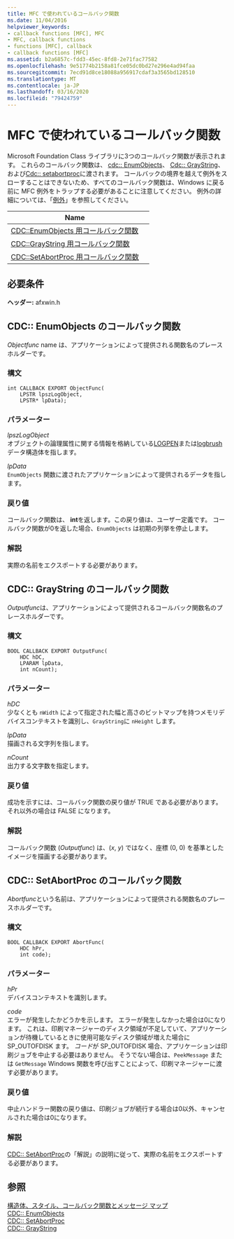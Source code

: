 ```yaml
---
title: MFC で使われているコールバック関数
ms.date: 11/04/2016
helpviewer_keywords:
- callback functions [MFC], MFC
- MFC, callback functions
- functions [MFC], callback
- callback functions [MFC]
ms.assetid: b2a6857c-fdd3-45ec-8fd8-2e71fac77582
ms.openlocfilehash: 9e51774b2158a81fce05dc0bd27e296e4ad94faa
ms.sourcegitcommit: 7ecd91d8ce18088a956917cdaf3a3565bd128510
ms.translationtype: MT
ms.contentlocale: ja-JP
ms.lasthandoff: 03/16/2020
ms.locfileid: "79424759"
---
```

# <a name="callback-functions-used-by-mfc"></a>MFC で使われているコールバック関数

Microsoft Foundation Class ライブラリに3つのコールバック関数が表示されます。 これらのコールバック関数は、 [cdc:: EnumObjects](../../mfc/reference/cdc-class.md#enumobjects)、 [Cdc:: GrayString](../../mfc/reference/cdc-class.md#graystring)、および[Cdc:: setabortproc](../../mfc/reference/cdc-class.md#setabortproc)に渡されます。 コールバックの境界を越えて例外をスローすることはできないため、すべてのコールバック関数は、Windows に戻る前に MFC 例外をトラップする必要があることに注意してください。 例外の詳細については、「[例外](../../mfc/exception-handling-in-mfc.md)」を参照してください。

|Name||
|----------|-----------------|
|[CDC::EnumObjects 用コールバック関数](#enum_objects)||
|[CDC::GrayString 用コールバック関数](#graystring)||
|[CDC::SetAbortProc 用コールバック関数](#setabortproc)||

## <a name="requirements"></a>必要条件

**ヘッダー:** afxwin.h

## <a name="enum_objects"></a>CDC:: EnumObjects のコールバック関数

*Objectfunc* name は、アプリケーションによって提供される関数名のプレースホルダーです。

### <a name="syntax"></a>構文

```
int CALLBACK EXPORT ObjectFunc(
    LPSTR lpszLogObject,
    LPSTR* lpData);
```

### <a name="parameters"></a>パラメーター

*lpszLogObject*<br/>
オブジェクトの論理属性に関する情報を格納している[LOGPEN](/windows/win32/api/Wingdi/ns-wingdi-logpen)または[logbrush](/windows/win32/api/wingdi/ns-wingdi-logbrush)データ構造体を指します。

*lpData*<br/>
`EnumObjects` 関数に渡されたアプリケーションによって提供されるデータを指します。

### <a name="return-value"></a>戻り値

コールバック関数は、 **int**を返します。この戻り値は、ユーザー定義です。 コールバック関数が0を返した場合、`EnumObjects` は初期の列挙を停止します。

### <a name="remarks"></a>解説

実際の名前をエクスポートする必要があります。

## <a name="graystring"></a>CDC:: GrayString のコールバック関数

*Outputfunc*は、アプリケーションによって提供されるコールバック関数名のプレースホルダーです。

### <a name="syntax"></a>構文

```
BOOL CALLBACK EXPORT OutputFunc(
    HDC hDC,
    LPARAM lpData,
    int nCount);
```

### <a name="parameters"></a>パラメーター

*hDC*<br/>
少なくとも `nWidth` によって指定された幅と高さのビットマップを持つメモリデバイスコンテキストを識別し、`GrayString`に `nHeight` します。

*lpData*<br/>
描画される文字列を指します。

*nCount*<br/>
出力する文字数を指定します。

### <a name="return-value"></a>戻り値

成功を示すには、コールバック関数の戻り値が TRUE である必要があります。それ以外の場合は FALSE になります。

### <a name="remarks"></a>解説

コールバック関数 (*Outputfunc*) は、(*x*, *y*) ではなく、座標 (0, 0) を基準としたイメージを描画する必要があります。

## <a name="setabortproc"></a>CDC:: SetAbortProc のコールバック関数

*Abortfunc*という名前は、アプリケーションによって提供される関数名のプレースホルダーです。

### <a name="syntax"></a>構文

```
BOOL CALLBACK EXPORT AbortFunc(
    HDC hPr,
    int code);
```

### <a name="parameters"></a>パラメーター

*hPr*<br/>
デバイスコンテキストを識別します。

*code*<br/>
エラーが発生したかどうかを示します。 エラーが発生しなかった場合は0になります。 これは、印刷マネージャーのディスク領域が不足していて、アプリケーションが待機しているときに使用可能なディスク領域が増えた場合に SP_OUTOFDISK ます。 *コード*が SP_OUTOFDISK 場合、アプリケーションは印刷ジョブを中止する必要はありません。 そうでない場合は、`PeekMessage` または `GetMessage` Windows 関数を呼び出すことによって、印刷マネージャーに渡す必要があります。

### <a name="return-value"></a>戻り値

中止ハンドラー関数の戻り値は、印刷ジョブが続行する場合は0以外、キャンセルされた場合は0になります。

### <a name="remarks"></a>解説

[CDC:: SetAbortProc](../../mfc/reference/cdc-class.md#setabortproc)の「解説」の説明に従って、実際の名前をエクスポートする必要があります。

## <a name="see-also"></a>参照

[構造体、スタイル、コールバック関数とメッセージ マップ](structures-styles-callbacks-and-message-maps.md)<br/>
[CDC:: EnumObjects](../../mfc/reference/cdc-class.md#enumobjects)<br/>
[CDC:: SetAbortProc](../../mfc/reference/cdc-class.md#setabortproc)<br/>
[CDC:: GrayString](../../mfc/reference/cdc-class.md#graystring)
